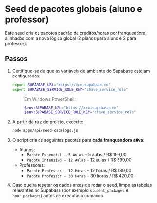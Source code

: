 # Seed de pacotes globais (aluno e professor)

Este seed cria os pacotes padrão de créditos/horas por franqueadora, alinhados com a nova lógica global (2 planos para aluno e 2 para professor).

## Passos

1. Certifique-se de que as variáveis de ambiente do Supabase estejam configuradas:
   ```bash
   export SUPABASE_URL="https://xxx.supabase.co"
   export SUPABASE_SERVICE_ROLE_KEY="chave_service_role"
   ```
   > Em Windows PowerShell:
   > ```powershell
   > $env:SUPABASE_URL="https://xxx.supabase.co"
   > $env:SUPABASE_SERVICE_ROLE_KEY="chave_service_role"
   > ```

2. A partir da raiz do projeto, execute:
   ```bash
   node apps/api/seed-catalogs.js
   ```

3. O script cria os seguintes pacotes para **cada franqueadora ativa**:
   - Alunos:
     - `Pacote Essencial - 5 Aulas` – 5 aulas / R$ 199,00
     - `Pacote Intensivo - 12 Aulas` – 12 aulas / R$ 399,00
   - Professores:
     - `Pacote Professor - 12 Horas` – 12 horas / R$ 180,00
     - `Pacote Professor - 30 Horas` – 30 horas / R$ 420,00

4. Caso queira resetar os dados antes de rodar o seed, limpe as tabelas relevantes no Supabase (por exemplo `student_packages` e `hour_packages`) antes de executar o comando.
